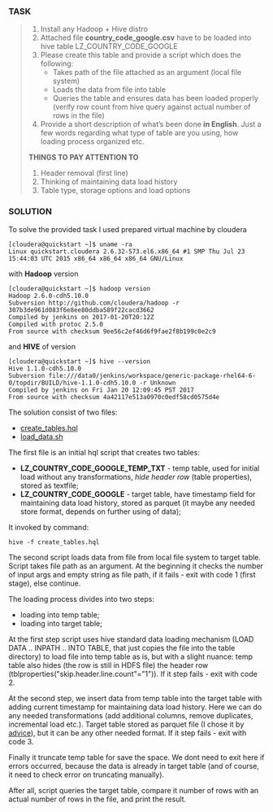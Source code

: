 ### TASK
> 1. Install any Hadoop + Hive distro
> 2. Attached file **country_code_google.csv** have to be loaded into hive table LZ_COUNTRY_CODE_GOOGLE
> 3. Please create this table and provide a script which does the following:
>	 - Takes path of the file attached as an argument (local file system)
>	 - Loads the data from file into table
>	 - Queries the table and ensures data has been loaded properly (verify row count from hive query against actual number of rows in the file)
> 4. Provide a short description of what’s been done **in English**. Just a few words regarding what type of table are you using, how loading process organized etc.
> 
> **THINGS TO PAY ATTENTION TO**
> 1.	Header removal (first line)
> 2.	Thinking of maintaining data load history
> 3.	Table type, storage options and load options


### SOLUTION

To solve the provided task I used prepared virtual machine by cloudera
```
[cloudera@quickstart ~]$ uname -ra
Linux quickstart.cloudera 2.6.32-573.el6.x86_64 #1 SMP Thu Jul 23 15:44:03 UTC 2015 x86_64 x86_64 x86_64 GNU/Linux
```
with **Hadoop** version 
```
[cloudera@quickstart ~]$ hadoop version
Hadoop 2.6.0-cdh5.10.0
Subversion http://github.com/cloudera/hadoop -r 307b3de961d083f6e8ee80ddba589f22cacd3662
Compiled by jenkins on 2017-01-20T20:12Z
Compiled with protoc 2.5.0
From source with checksum 9ee56c2ef46d6f9fae2f8b199c0e2c9
```
and **HIVE** of version
```
[cloudera@quickstart ~]$ hive --version 
Hive 1.1.0-cdh5.10.0
Subversion file:///data0/jenkins/workspace/generic-package-rhel64-6-0/topdir/BUILD/hive-1.1.0-cdh5.10.0 -r Unknown
Compiled by jenkins on Fri Jan 20 12:09:45 PST 2017
From source with checksum 4a42117e513a0970c0edf58cd0575d4e
```
The solution consist of two files: 

 - [create_tables.hql](https://github.com/EvgeniyPrudnikov/meta_task1/blob/master/create_tables.hql)
 - [load_data.sh](https://github.com/EvgeniyPrudnikov/meta_task1/blob/master/load_data.sh)
 
The first file is an initial hql script that creates two tables:

 - **LZ_COUNTRY_CODE_GOOGLE_TEMP_TXT** - temp table, used for initial load without any transformations, *hide header row* (table properties), stored as textfile;
 - **LZ_COUNTRY_CODE_GOOGLE** - target table, have timestamp field for maintaining data load history, stored as parquet (it maybe any needed store format, depends on further using of data);

It invoked by command:
```
hive -f create_tables.hql
```

The second script loads data from file from local file system to target table. Script takes file path as an argument. At the beginning it checks the number of input args and empty string as file path, if it fails - exit with code 1 (first stage), else continue. 

The loading process divides into two steps:
 - loading into temp table;
 - loading into target table;

At the first step script uses hive standard data loading mechanism (LOAD DATA .. INPATH .. INTO TABLE, that just copies the file into the table directory) to load file into temp table as is, but with a slight nuance: temp table also hides (the row is still in HDFS file) the header row (tblproperties("skip.header.line.count"="1")). If it step fails - exit with code 2.

At the second step, we insert data from temp table into the target table with adding current timestamp for maintaining data load history. Here we can do any needed transformations (add additional columns, remove duplicates, incremental load etc.). Target table stored as parquet file (I chose it by [advice](http://stackoverflow.com/a/34533196)), but it can be any other needed format. If it step fails - exit with code 3.

Finally it truncate temp table for save the space. We dont need to exit here if errors occurred, because the data is already in target table (and of course, it need to check error on truncating manually). 

After all, script queries the target table, compare it number of rows with an actual number of rows in the file, and print the result.

